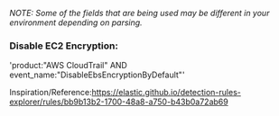 _NOTE: Some of the fields that are being used may be different in your environment depending on parsing._ 

### Disable EC2 Encryption: 
'product:"AWS CloudTrail" AND event_name:"DisableEbsEncryptionByDefault"'

Inspiration/Reference:https://elastic.github.io/detection-rules-explorer/rules/bb9b13b2-1700-48a8-a750-b43b0a72ab69
